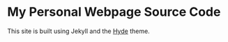 # My Personal Webpage Source Code

This site is built using Jekyll and the [Hyde](http://hyde.getpoole.com/) theme.
